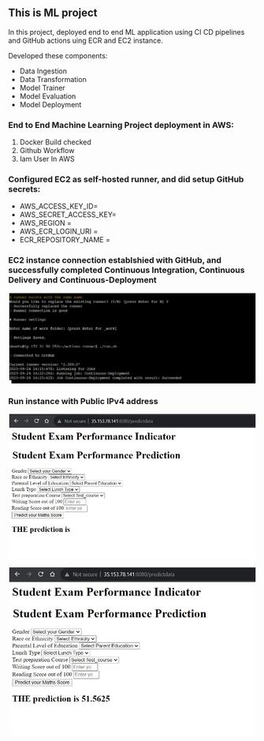 ## This is ML project

In this project, deployed end to end ML application using CI CD pipelines and GitHub actions uing ECR and EC2 instance.

Developed these components:
* Data Ingestion
* Data Transformation
* Model Trainer
* Model Evaluation
* Model Deployment


### End to End Machine Learning Project deployment in AWS:
1. Docker Build checked
2. Github Workflow
3. Iam User In AWS


### Configured EC2 as self-hosted runner, and did setup GitHub secrets:
* AWS_ACCESS_KEY_ID=
* AWS_SECRET_ACCESS_KEY=
* AWS_REGION = 
* AWS_ECR_LOGIN_URI = 
* ECR_REPOSITORY_NAME =


### EC2 instance connection establshied with GitHub, and successfully completed Continuous Integration, Continuous Delivery and Continuous-Deployment

<p align="center">
  <img src="image.png" width="500">
</p>




### Run instance with Public IPv4 address

<p align="center">
  <img src="image-1.png" width="500">
</p>



<p align="center">
  <img src="image-2.png" width="500">
</p>


